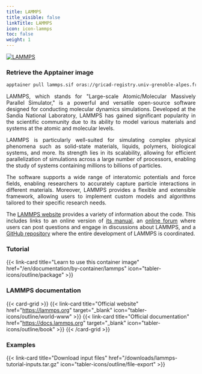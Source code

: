```yaml
---
title: LAMMPS
title_visible: false
linkTitle: LAMMPS
icon: icon-lammps
toc: false
weight: 1
---
```


<a href="https://www.lammps.org/" target="_blank" class="codes-pages-top-logo">
    <img class="logo-lammps" alt="LAMMPS">
</a>

### Retrieve the Apptainer image

```bash
apptainer pull lammps.sif oras://gricad-registry.univ-grenoble-alpes.fr/diamond/apptainer/apptainer-singularity-projects/lammps.sif:latest
```

<div align="justify">

LAMMPS, which stands for "Large-scale Atomic/Molecular Massively Parallel Simulator," is a powerful and versatile open-source software designed for conducting molecular dynamics simulations. Developed at the Sandia National Laboratory, LAMMPS has gained significant popularity in the scientific community due to its ability to model various materials and systems at the atomic and molecular levels.

LAMMPS is particularly well-suited for simulating complex physical phenomena such as solid-state materials, liquids, polymers, biological systems, and more. Its strength lies in its scalability, allowing for efficient parallelization of simulations across a large number of processors, enabling the study of systems containing millions to billions of particles.

The software supports a wide range of interatomic potentials and force fields, enabling researchers to accurately capture particle interactions in different materials. Moreover, LAMMPS provides a flexible and extensible framework, allowing users to implement custom models and algorithms tailored to their specific research needs.

The [LAMMPS website](https://www.lammps.org/) provides a variety of information about the code. This includes links to an online version of [its manual](https://docs.lammps.org/Manual.html), an [online forum](https://www.lammps.org/forum.html) where users can post questions and engage in discussions about LAMMPS, and a [GitHub repository](https://github.com/lammps/lammps) where the entire development of LAMMPS is coordinated.

</div>

<h3 class="mb-1">Tutorial</h3>

{{< link-card title="Learn to use this container image" href="/en/documentation/by-container/lammps" icon="tabler-icons/outline/package" >}}

<h3 class="mb-1">LAMMPS documentation</h3>

{{< card-grid >}}
{{< link-card title="Official website" href="https://lammps.org" target="_blank" icon="tabler-icons/outline/world-www" >}}
{{< link-card title="Official documentation" href="https://docs.lammps.org" target="_blank" icon="tabler-icons/outline/book" >}}
{{< /card-grid >}}

<h3 class="mb-1">Examples</h3>

{{< link-card title="Download input files" href="/downloads/lammps-tutorial-inputs.tar.gz" icon="tabler-icons/outline/file-export" >}}
